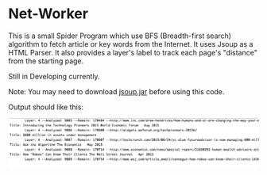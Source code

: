 # Net-Worker

This is a small Spider Program which use BFS (Breadth-first search) algorithm to fetch article or key words from the Internet. It uses Jsoup as a HTML Parser. It also provides a layer's label to track each page's "distance" from the starting page.

Still in Developing currently.

Note: You may need to download <a href="https://jsoup.org/download">jsoup.jar</a> before using this code.

Output should like this:

<img src="https://github.com/RabbitA/Net-Worker/blob/master/Screen%20Shot%202016-10-30%20at%2012.54.30%20AM.png">
